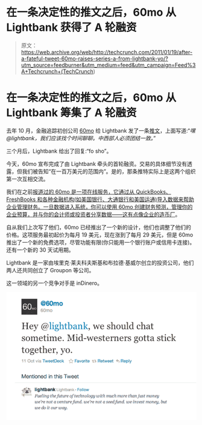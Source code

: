 # 在一条决定性的推文之后，60mo 从 Lightbank 获得了 A 轮融资

> 原文：<https://web.archive.org/web/http://techcrunch.com/2011/01/19/after-a-fateful-tweet-60mo-raises-series-a-from-lightbank-yo/?utm_source=feedburner&utm_medium=feed&utm_campaign=Feed%3A+Techcrunch+(TechCrunch>)

# 在一条决定性的推文之后，60mo 从 Lightbank 筹集了 A 轮融资

去年 10 月，金融追踪初创公司 [60mo](https://web.archive.org/web/20230202231656/http://www.60mo.com/) 给 Lightbank 发了一条[推文](https://web.archive.org/web/20230202231656/http://twitter.com/#!/60mo/status/27045586012)，上面写道:“*嘿@lightbank，我们应该找个时间聊聊。中西部人必须团结一致。*”

三个月后，Lightbank 给出了回复:“fo sho”。

今天，60mo 宣布完成了由 Lightbank 牵头的首轮融资。交易的具体细节没有透露，但我们被告知“在一百万美元的范围内”。是的，那条推特实际上是这两个组织第一次互相交流。

我们在之前[报道过的 60mo 是一项在线服务，它通过从 QuickBooks、FreshBooks 和各种金融机构(如美国银行、大通银行和美国运通)导入数据来帮助企业管理财务。一旦数据进入系统，你可以使用 60mo 创建财务预测，管理你的企业预算，并与你的会计师或投资者分享数据——这有点像企业的](https://web.archive.org/web/20230202231656/https://techcrunch.com/2010/10/08/60mo-gives-quickbooks-a-minty-dashboard/)[造币厂](https://web.archive.org/web/20230202231656/http://www.mint.com/)。

自从我们上次写了他们，60mo 已经推出了一个新的设计，他们也调整了他们的价格。这项服务最初起价为每月 19 美元，现在涨到了每月 29 美元，但是 60mo 推出了一个新的免费选项，尽管功能有限(你只能用一个银行账户或信用卡连接)。还有一个新的 30 天试用期。

Lightbank 是一家由埃里克·莱夫科夫斯基和布拉德·基威尔创立的投资公司，他们两人还共同创立了 Groupon 等公司。

这一领域的另一个竞争对手是 inDinero。

![](img/690df400b28b3a80a1589862d8751b4d.png)